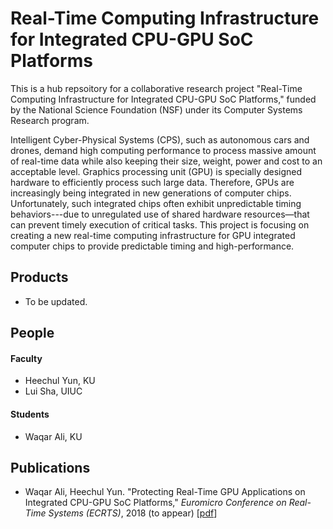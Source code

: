 # Real-Time Computing Infrastructure for Integrated CPU-GPU SoC Platforms

This is a hub repsoitory for a collaborative research project "Real-Time Computing Infrastructure for Integrated CPU-GPU SoC Platforms," funded by the National Science Foundation (NSF) under its Computer Systems Research program.

Intelligent Cyber-Physical Systems (CPS), such as autonomous cars and drones, demand high computing performance to process massive amount of real-time data while also keeping their size, weight, power and cost to an acceptable level. Graphics processing unit (GPU) is specially designed hardware to efficiently process such large data. Therefore, GPUs are increasingly being integrated in new generations of computer chips. Unfortunately, such integrated chips often exhibit unpredictable timing behaviors---due to unregulated use of shared hardware resources—that can prevent timely execution of critical tasks. This project is focusing on creating a new real-time computing infrastructure for GPU integrated computer chips to provide predictable timing and high-performance. 

## Products

* To be updated.

## People

#### Faculty 
  * Heechul Yun, KU
  * Lui Sha, UIUC

#### Students
  * Waqar Ali, KU

## Publications

* Waqar Ali, Heechul Yun. "Protecting Real-Time GPU Applications on Integrated CPU-GPU SoC Platforms," _Euromicro Conference on Real-Time Systems (ECRTS)_, 2018 (to appear) [[pdf](https://arxiv.org/pdf/1712.08738.pdf)] 
